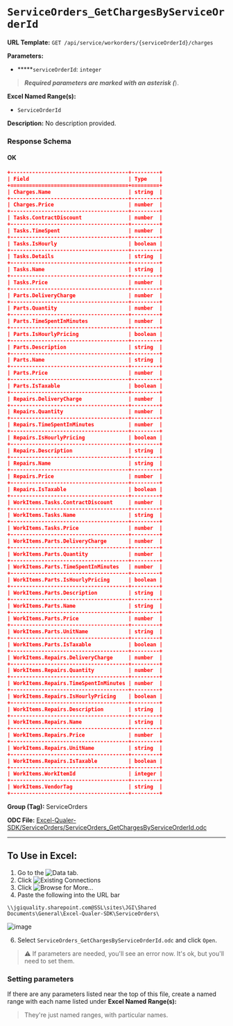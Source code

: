 # `ServiceOrders_GetChargesByServiceOrderId`

**URL Template:**
`GET /api/service/workorders/{serviceOrderId}/charges`

**Parameters:**
- *****`serviceOrderId`: `integer`


> *****Required parameters are marked with an asterisk (*****).

**Excel Named Range(s):**
- `ServiceOrderId`


**Description:**
No description provided.

### Response Schema

#### OK
```json
+--------------------------------------+---------+
| Field                                | Type    |
+======================================+=========+
| Charges.Name                         | string  |
+--------------------------------------+---------+
| Charges.Price                        | number  |
+--------------------------------------+---------+
| Tasks.ContractDiscount               | number  |
+--------------------------------------+---------+
| Tasks.TimeSpent                      | number  |
+--------------------------------------+---------+
| Tasks.IsHourly                       | boolean |
+--------------------------------------+---------+
| Tasks.Details                        | string  |
+--------------------------------------+---------+
| Tasks.Name                           | string  |
+--------------------------------------+---------+
| Tasks.Price                          | number  |
+--------------------------------------+---------+
| Parts.DeliveryCharge                 | number  |
+--------------------------------------+---------+
| Parts.Quantity                       | number  |
+--------------------------------------+---------+
| Parts.TimeSpentInMinutes             | number  |
+--------------------------------------+---------+
| Parts.IsHourlyPricing                | boolean |
+--------------------------------------+---------+
| Parts.Description                    | string  |
+--------------------------------------+---------+
| Parts.Name                           | string  |
+--------------------------------------+---------+
| Parts.Price                          | number  |
+--------------------------------------+---------+
| Parts.IsTaxable                      | boolean |
+--------------------------------------+---------+
| Repairs.DeliveryCharge               | number  |
+--------------------------------------+---------+
| Repairs.Quantity                     | number  |
+--------------------------------------+---------+
| Repairs.TimeSpentInMinutes           | number  |
+--------------------------------------+---------+
| Repairs.IsHourlyPricing              | boolean |
+--------------------------------------+---------+
| Repairs.Description                  | string  |
+--------------------------------------+---------+
| Repairs.Name                         | string  |
+--------------------------------------+---------+
| Repairs.Price                        | number  |
+--------------------------------------+---------+
| Repairs.IsTaxable                    | boolean |
+--------------------------------------+---------+
| WorkItems.Tasks.ContractDiscount     | number  |
+--------------------------------------+---------+
| WorkItems.Tasks.Name                 | string  |
+--------------------------------------+---------+
| WorkItems.Tasks.Price                | number  |
+--------------------------------------+---------+
| WorkItems.Parts.DeliveryCharge       | number  |
+--------------------------------------+---------+
| WorkItems.Parts.Quantity             | number  |
+--------------------------------------+---------+
| WorkItems.Parts.TimeSpentInMinutes   | number  |
+--------------------------------------+---------+
| WorkItems.Parts.IsHourlyPricing      | boolean |
+--------------------------------------+---------+
| WorkItems.Parts.Description          | string  |
+--------------------------------------+---------+
| WorkItems.Parts.Name                 | string  |
+--------------------------------------+---------+
| WorkItems.Parts.Price                | number  |
+--------------------------------------+---------+
| WorkItems.Parts.UnitName             | string  |
+--------------------------------------+---------+
| WorkItems.Parts.IsTaxable            | boolean |
+--------------------------------------+---------+
| WorkItems.Repairs.DeliveryCharge     | number  |
+--------------------------------------+---------+
| WorkItems.Repairs.Quantity           | number  |
+--------------------------------------+---------+
| WorkItems.Repairs.TimeSpentInMinutes | number  |
+--------------------------------------+---------+
| WorkItems.Repairs.IsHourlyPricing    | boolean |
+--------------------------------------+---------+
| WorkItems.Repairs.Description        | string  |
+--------------------------------------+---------+
| WorkItems.Repairs.Name               | string  |
+--------------------------------------+---------+
| WorkItems.Repairs.Price              | number  |
+--------------------------------------+---------+
| WorkItems.Repairs.UnitName           | string  |
+--------------------------------------+---------+
| WorkItems.Repairs.IsTaxable          | boolean |
+--------------------------------------+---------+
| WorkItems.WorkItemId                 | integer |
+--------------------------------------+---------+
| WorkItems.VendorTag                  | string  |
+--------------------------------------+---------+
```

**Group (Tag):**
ServiceOrders

**ODC File:**
[Excel-Qualer-SDK/ServiceOrders/ServiceOrders_GetChargesByServiceOrderId.odc](https://github.com/Johnson-Gage-Inspection-Inc/qualer-sdk-odc/blob/main/Excel-Qualer-SDK/ServiceOrders/ServiceOrders_GetChargesByServiceOrderId.odc)

---

To Use in Excel:
---

1. Go to the ![`Data`](https://github.com/user-attachments/assets/da437a70-57b3-4c5b-bb01-4910ece19ed1)
 tab.
3. Click ![Existing Connections](https://github.com/user-attachments/assets/a2f1ed67-b2e0-4c23-ac90-68c870e60289)
4. Click ![`Browse for More...`](https://github.com/user-attachments/assets/8e698494-6865-41e7-b6fa-043aea81809a)
5. Paste the following into the URL bar
```
\\jgiquality.sharepoint.com@SSL\sites\JGI\Shared Documents\General\Excel-Qualer-SDK\ServiceOrders\
```

![image](https://github.com/user-attachments/assets/1e1a8d87-0377-446d-aaf5-d78562991db3)

6. Select `ServiceOrders_GetChargesByServiceOrderId.odc` and click `Open`.

> ⚠️ If parameters are needed, you'll see an error now. It's ok, but you'll need to set them.

### Setting parameters
If there are any parameters listed near the top of this file, create a named range with each name listed under **Excel Named Range(s):**
> They're just named ranges, with particular names.
